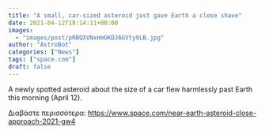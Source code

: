 ```yaml
---
title: "A small, car-sized asteroid just gave Earth a close shave"
date: 2021-04-12T18:14:11+00:00
images:
  - "images/post/pRBQXVNxHmGKDJ6GVty9LB.jpg"
author: "AstroBot"
categories: ["News"]
tags: ["space.com"]
draft: false
---
```


A newly spotted asteroid about the size of a car flew harmlessly past Earth this morning (April 12). 

Διαβάστε περισσότερα: https://www.space.com/near-earth-asteroid-close-approach-2021-gw4

